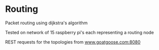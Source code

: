 # Routing

Packet routing using dijkstra's algorithm

Tested on network of 15 raspberry pi's each representing a routing node

REST requests for the topologies from www.goatgoose.com:8080
